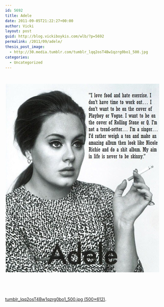 ```yaml
---
id: 5692
title: Adele
date: 2011-09-05T21:22:27+00:00
author: Vicki
layout: post
guid: http://blog.vickiboykis.com/wlb/?p=5692
permalink: /2011/09/adele/
thesis_post_image:
  - http://30.media.tumblr.com/tumblr_lqq2osT4Bw1qzrg0bo1_500.jpg
categories:
  - Uncategorized
---
```

&nbsp;

<p style="text-align: center;">
  <a href="http://30.media.tumblr.com/tumblr_lqq2osT4Bw1qzrg0bo1_500.jpg"><img src="https://raw.githubusercontent.com/veekaybee/wlb/gh-pages/assets/images/2011/09/tumblr_lqq2osT4Bw1qzrg0bo1_500.jpg" alt="" /></a>
</p>

&nbsp;

&nbsp;

[tumblr\_lqq2osT4Bw1qzrg0bo1\_500.jpg (500×612)](http://30.media.tumblr.com/tumblr_lqq2osT4Bw1qzrg0bo1_500.jpg).